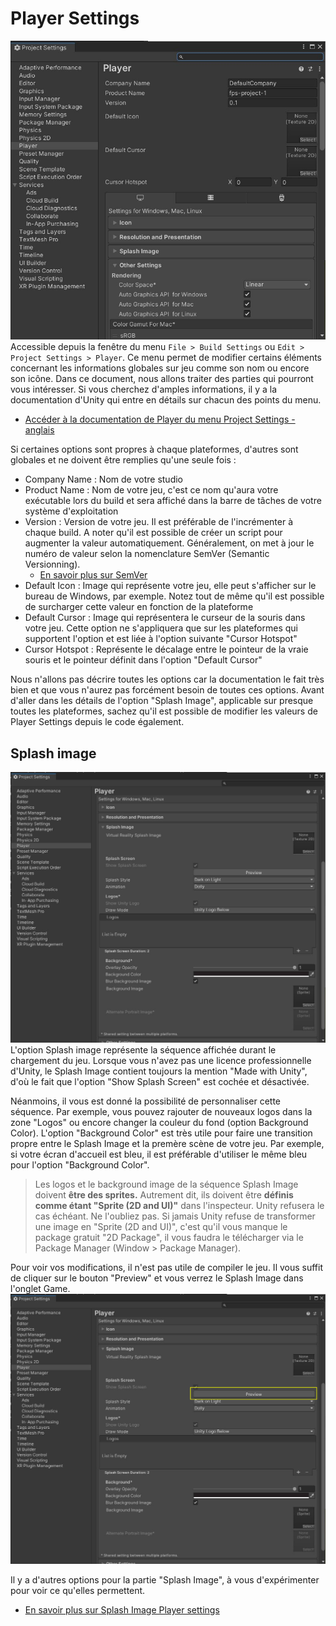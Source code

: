 # Player Settings

![](printscreens/player-1.jpg)
Accessible depuis la fenêtre du menu `File > Build Settings` ou `Edit > Project Settings > Player`. Ce menu permet de modifier certains éléments concernant les informations globales sur jeu comme son nom ou encore son icône. Dans ce document, nous allons traiter des parties qui pourront vous intéresser. Si vous cherchez d'amples informations, il y a la documentation d'Unity qui entre en détails sur chacun des points du menu.
- [Accéder à la documentation de Player du menu Project Settings - anglais](https://docs.unity3d.com/Manual/class-PlayerSettings.html)

Si certaines options sont propres à chaque plateformes, d'autres sont globales et ne doivent être remplies qu'une seule fois :
- Company Name : Nom de votre studio
- Product Name : Nom de votre jeu, c'est ce nom qu'aura votre exécutable lors du build et sera affiché dans la barre de tâches de votre système d'exploitation
- Version : Version de votre jeu. Il est préférable de l'incrémenter à chaque build. A noter qu'il est possible de créer un script pour augmenter la valeur automatiquement. Généralement, on met à jour le numéro de valeur selon la nomenclature SemVer (Semantic Versionning).   
    - [En savoir plus sur SemVer](https://putaindecode.io/articles/semver-c-est-quoi/)
- Default Icon : Image qui représente votre jeu, elle peut s'afficher sur le bureau de Windows, par exemple. Notez tout de même qu'il est possible de surcharger cette valeur en fonction de la plateforme
- Default Cursor : Image qui représentera le curseur de la souris dans votre jeu. Cette option ne s'appliquera que sur les plateformes qui supportent l'option et est liée à l'option suivante "Cursor Hotspot"
- Cursor Hotspot : Représente le décalage entre le pointeur de la vraie souris et le pointeur définit dans l'option "Default Cursor"

Nous n'allons pas décrire toutes les options car la documentation le fait très bien et que vous n'aurez pas forcément besoin de toutes ces options. Avant d'aller dans les détails de l'option "Splash Image", applicable sur presque toutes les plateformes, sachez qu'il est possible de modifier les valeurs de Player Settings depuis le code également.

## Splash image
![](printscreens/player-2.jpg)
L'option Splash image représente la séquence affichée durant le chargement du jeu. Lorsque vous n'avez pas une licence professionnelle d'Unity, le Splash Image contient toujours la mention "Made with Unity", d'où le fait que l'option "Show Splash Screen" est cochée et désactivée.

Néanmoins, il vous est donné la possibilité de personnaliser cette séquence. Par exemple, vous pouvez rajouter de nouveaux logos dans la zone "Logos" ou encore changer la couleur du fond (option Background Color). L'option "Background Color" est très utile pour faire une transition propre entre le Splash Image et la premère scène de votre jeu. Par exemple, si votre écran d'accueil est bleu, il est préférable d'utiliser le même bleu pour l'option "Background Color".
> Les logos et le background image de la séquence Splash Image doivent **être des sprites.** Autrement dit, ils doivent être **définis comme étant "Sprite (2D and UI)"** dans l'inspecteur. Unity refusera le cas échéant. Ne l'oubliez pas.
> Si jamais Unity refuse de transformer une image en "Sprite (2D and UI)", c'est qu'il vous manque le package gratuit "2D Package", il vous faudra le télécharger via le Package Manager (Window > Package Manager).

Pour voir vos modifications, il n'est pas utile de compiler le jeu. Il vous suffit de cliquer sur le bouton "Preview" et vous verrez le Splash Image dans l'onglet Game.
![](printscreens/player-3.jpg)

Il y a d'autres options pour la partie "Splash Image", à vous d'expérimenter pour voir ce qu'elles permettent.
- [En savoir plus sur Splash Image Player settings](https://docs.unity3d.com/Manual/class-PlayerSettingsSplashScreen.html)